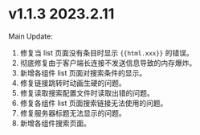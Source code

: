 # v1.1.3 2023.2.11

Main Update:

1. 修复当 list 页面没有条目时显示 `{{html.xxx}}` 的错误。
2. 彻底修复由于客户端长连接不发送信息导致的内存爆炸。
3. 新增各组件 list 页面对搜索条件的显示。
4. 修复链接跳转时动画生硬的问题。
5. 修复读取搜索配置文件时读取出错的问题。
6. 修复各组件 list 页面搜索链接无法使用的问题。
7. 修复服务器标题无法显示的问题。
8. 新增各组件搜索页面。